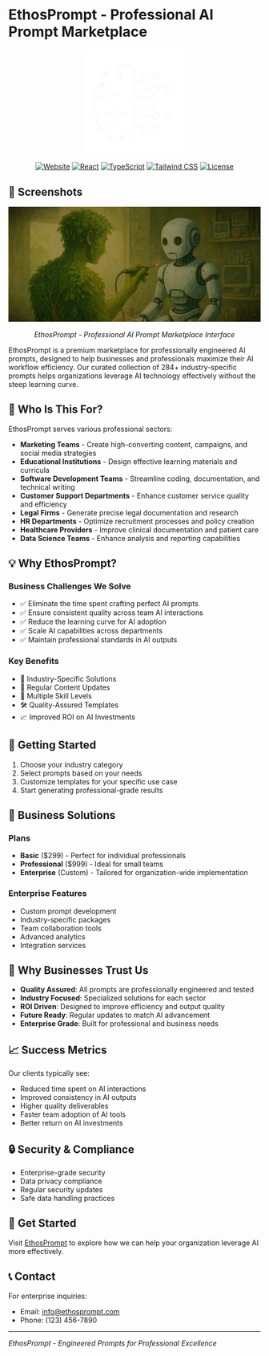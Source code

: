 # EthosPrompt - Professional AI Prompt Marketplace

<div align="center">
  <img src="public/icon.png" alt="EthosPrompt Logo" width="200"/>
  <br/>
  
  [![Website](https://img.shields.io/badge/Website-EthosPrompt-purple.svg)](https://ethosprompt.com)
  [![React](https://img.shields.io/badge/React-18.2.0-blue.svg)](https://reactjs.org/)
  [![TypeScript](https://img.shields.io/badge/TypeScript-5.0.0-blue.svg)](https://www.typescriptlang.org/)
  [![Tailwind CSS](https://img.shields.io/badge/Tailwind-3.3.0-38bdf8.svg)](https://tailwindcss.com/)
  [![License](https://img.shields.io/badge/License-MIT-green.svg)](LICENSE)
</div>

## 📸 Screenshots

<div align="center">
  <img src="public/bg.jpg" alt="EthosPrompt Platform" width="600"/>
  <p><em>EthosPrompt - Professional AI Prompt Marketplace Interface</em></p>
</div>

EthosPrompt is a premium marketplace for professionally engineered AI prompts, designed to help businesses and professionals maximize their AI workflow efficiency. Our curated collection of 284+ industry-specific prompts helps organizations leverage AI technology effectively without the steep learning curve.

## 🎯 Who Is This For?

EthosPrompt serves various professional sectors:

- **Marketing Teams** - Create high-converting content, campaigns, and social media strategies
- **Educational Institutions** - Design effective learning materials and curricula
- **Software Development Teams** - Streamline coding, documentation, and technical writing
- **Customer Support Departments** - Enhance customer service quality and efficiency
- **Legal Firms** - Generate precise legal documentation and research
- **HR Departments** - Optimize recruitment processes and policy creation
- **Healthcare Providers** - Improve clinical documentation and patient care
- **Data Science Teams** - Enhance analysis and reporting capabilities

## 💡 Why EthosPrompt?

### Business Challenges We Solve
- ✅ Eliminate the time spent crafting perfect AI prompts
- ✅ Ensure consistent quality across team AI interactions
- ✅ Reduce the learning curve for AI adoption
- ✅ Scale AI capabilities across departments
- ✅ Maintain professional standards in AI outputs

### Key Benefits
- 🎯 Industry-Specific Solutions
- 🔄 Regular Content Updates
- 💪 Multiple Skill Levels
- 🛠️ Quality-Assured Templates
- 📈 Improved ROI on AI Investments

## 🚀 Getting Started

1. Choose your industry category
2. Select prompts based on your needs
3. Customize templates for your specific use case
4. Start generating professional-grade results

## 💼 Business Solutions

### Plans
- **Basic** ($299) - Perfect for individual professionals
- **Professional** ($999) - Ideal for small teams
- **Enterprise** (Custom) - Tailored for organization-wide implementation

### Enterprise Features
- Custom prompt development
- Industry-specific packages
- Team collaboration tools
- Advanced analytics
- Integration services

## 🤝 Why Businesses Trust Us

- **Quality Assured**: All prompts are professionally engineered and tested
- **Industry Focused**: Specialized solutions for each sector
- **ROI Driven**: Designed to improve efficiency and output quality
- **Future Ready**: Regular updates to match AI advancement
- **Enterprise Grade**: Built for professional and business needs

## 📈 Success Metrics

Our clients typically see:
- Reduced time spent on AI interactions
- Improved consistency in AI outputs
- Higher quality deliverables
- Faster team adoption of AI tools
- Better return on AI investments

## 🔒 Security & Compliance

- Enterprise-grade security
- Data privacy compliance
- Regular security updates
- Safe data handling practices

## 🌟 Get Started

Visit [EthosPrompt](https://ethosprompt.com) to explore how we can help your organization leverage AI more effectively.

## 📞 Contact

For enterprise inquiries:
- Email: info@ethosprompt.com
- Phone: (123) 456-7890

---

*EthosPrompt - Engineered Prompts for Professional Excellence*
